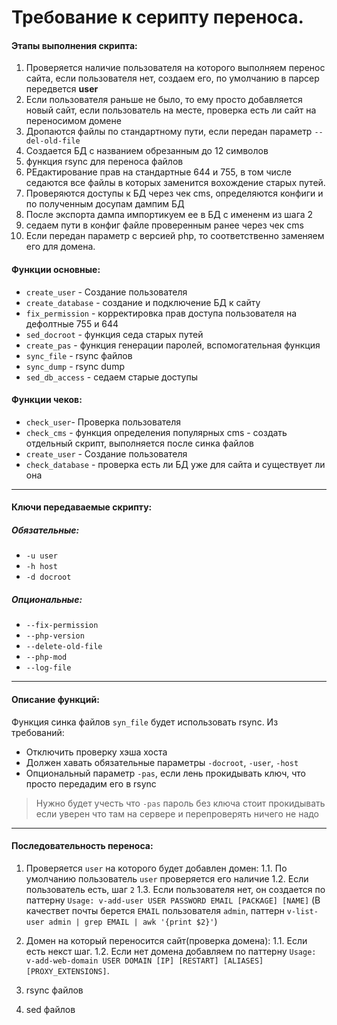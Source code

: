 # Требование к серипту переноса.

#### Этапы выполнения скрипта: 
1. Проверяется наличие пользователя на которого выполняем перенос сайта, если пользователя нет, создаем его, по умолчанию в парсер передвется **user**
2. Если пользователя раньше не было, то ему просто добавляется новый сайт, если пользователь на месте, проверка есть ли сайт на переносимом домене
3. Дропаются файлы по стандартному пути, если передан параметр `--del-old-file`
4. Создается БД с названием обрезанным до 12 символов
5. функция rsync для переноса файлов
6. РЕдактирование прав на стандартные 644 и 755, в том числе седаются все файлы в которых заменится вохождение старых путей.
7. Проверяются доступы к БД через чек cms, определяются конфиги и по полученным досупам дампим БД
8. После экспорта дампа импортикуем ее в БД с имененм из шага 2
9. седаем пути в конфиг файле проверенным ранее через чек cms
10. Если передан параметр с версией php, то соответственно заменяем его для домена.


#### Функции основные:
- `create_user` - Создание пользователя
- `create_database` - создание и подключение БД к сайту
- `fix_permission` - корректировка прав доступа пользователя на дефолтные 755 и 644
- `sed_docroot` - функция седа старых путей
- `create_pas` - функция генерации паролей, вспомогательная функция
- `sync_file` - rsync файлов
- `sync_dump` - rsync dump
- `sed_db_access` - седаем старые доступы

#### Функции чеков:
- `check_user`- Проверка пользователя
- `check_cms` - функция определения популярных cms - создать отдельный скрипт, выполняется после синка файлов
- `create_user` - Создание пользователя
- `check_database` - проверка есть ли БД уже для сайта и существует ли она

---

#### Ключи передаваемые скрипту:

##### Обязательные:
- `-u user`
- `-h host`
- `-d docroot`
##### Опциональные:
- `--fix-permission`
- `--php-version`
- `--delete-old-file`
- `--php-mod`
- `--log-file`

---

#### Описание функций:


Функция синка файлов `syn_file` будет использовать rsync. Из требований:
- Отключить проверку хэша хоста
- Должен хавать обязательные параметры `-docroot`, `-user`, `-host`
- Опциональный параметр `-pas`, если лень прокидывать ключ, что просто передадим его в rsync
> Нужно будет учесть что `-pas` пароль без ключа стоит прокидывать если уверен что там на сервере и перепроверять ничего не надо

---

#### Последовательность переноса:

1. Проверяется `user` на которого будет добавлен домен:
    1.1. По умолчанию пользователь `user` проверяется его наличие
    1.2. Если пользователь есть, шаг `2`
    1.3. Если пользователя нет, он создается по паттерну `Usage: v-add-user USER PASSWORD EMAIL [PACKAGE] [NAME]` (В качествет почты берется `EMAIL` пользователя `admin`, паттерн `v-list-user admin | grep EMAIL | awk '{print $2}'`)

2. Домен на который переносится сайт(проверка домена):
    1.1. Если есть некст шаг.
    1.2. Если нет домена добавляем по паттерну `Usage: v-add-web-domain USER DOMAIN [IP] [RESTART] [ALIASES] [PROXY_EXTENSIONS]`.

3. rsync файлов
4. sed файлов